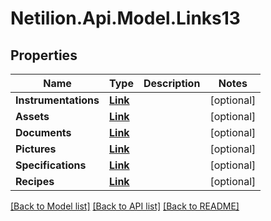 # Netilion.Api.Model.Links13
## Properties

Name | Type | Description | Notes
------------ | ------------- | ------------- | -------------
**Instrumentations** | [**Link**](Link.md) |  | [optional] 
**Assets** | [**Link**](Link.md) |  | [optional] 
**Documents** | [**Link**](Link.md) |  | [optional] 
**Pictures** | [**Link**](Link.md) |  | [optional] 
**Specifications** | [**Link**](Link.md) |  | [optional] 
**Recipes** | [**Link**](Link.md) |  | [optional] 

[[Back to Model list]](../README.md#documentation-for-models) [[Back to API list]](../README.md#documentation-for-api-endpoints) [[Back to README]](../README.md)

